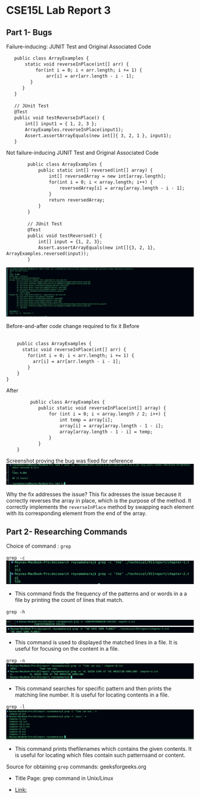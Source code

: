 # CSE15L Lab Report 3
## Part 1- Bugs



Failure-inducing: JUNIT Test and Original Associated Code
   
~~~
   public class ArrayExamples {
       static void reverseInPlace(int[] arr) {
           for(int i = 0; i < arr.length; i += 1) {
               arr[i] = arr[arr.length - i - 1];
         }
      }
   }

   // JUnit Test
   @Test 
   public void testReverseInPlace() {
       int[] input1 = { 1, 2, 3 };
       ArrayExamples.reverseInPlace(input1);
       Assert.assertArrayEquals(new int[]{ 3, 2, 1 }, input1);
   }
~~~



Not failure-inducing JUNIT Test and Original Associated Code


```
        public class ArrayExamples {
            public static int[] reversed(int[] array) {
                int[] reversedArray = new int[array.length];
                for(int i = 0; i < array.length; i++) {
                    reversedArray[i] = array[array.length - i - 1];
                }
                return reversedArray;
            }
        }

        // JUnit Test
        @Test
        public void testReversed() {
            int[] input = {1, 2, 3};
            Assert.assertArrayEquals(new int[]{3, 2, 1}, ArrayExamples.reversed(input));
        }
```


![Image](testsweek4.jpg)





















Before-and-after code change required to fix it
 Before

```

    public class ArrayExamples {
      static void reverseInPlace(int[] arr) {
        for(int i = 0; i < arr.length; i += 1) {
          arr[i] = arr[arr.length - i - 1];
        }
    }
}
```



After
```
         public class ArrayExamples {
            public static void reverseInPlace(int[] array) {
                for (int i = 0; i < array.length / 2; i++) {
                    int temp = array[i];
                    array[i] = array[array.length - 1 - i];
                    array[array.length - 1 - i] = temp;
                }
            }
    }
```

Screenshot proving the bug was fixed for reference 
![Image](correcttestsweek4.jpg)



Why the fix addresses the issue?
This fix adresses the issue because it correctly reverses the array in place, which is the purpose of the method. It correctly implements the `reverseInPlace` method by swapping each element with its corresponding element from the end of the array.










## Part 2- Researching Commands 
Choice of command : `grep` 

`grep -c`
![Image](thegrep.jpg)

- This  command finds the frequency of the patterns and or words in a a file by printing the count of lines that match.






`grep -h` 

![Image](yasqueen.jpg)
![Image](yasqueen2.jpg)

- This command is used to displayed the matched lines in a file. It is useful for focusing on the content in a file. 



`grep -n`
![Image](alqaeda.jpg)
- This  command searches for specific pattern and then prints the matching line number. It is useful for locating contents in a file. 


`grep -l`
![Image](sunshine.jpg)
- This command prints thefilenames which contains the given contents. It is useful for locating which files contain such patternsand or content. 
  



Source for obtaining `grep` commands: geeksforgeeks.org

- Title Page: grep command in Unix/Linux
 
- [
Link:
](https://www.geeksforgeeks.org/grep-command-in-unixlinux/)
